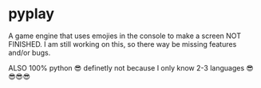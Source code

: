 # pyplay
A game engine that uses emojies in the console to make a screen
NOT FINISHED. I am still working on this, so there way be missing features and/or bugs.

ALSO 100% python 😎 definetly not because I only know 2-3 languages 😎😎😎😎
